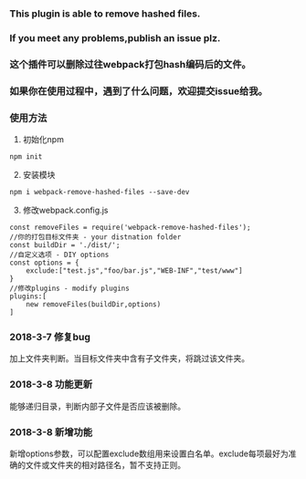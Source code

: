 ### This plugin is able to remove hashed files.  
### If you meet any problems,publish an issue plz.

### 这个插件可以删除过往webpack打包hash编码后的文件。
### 如果你在使用过程中，遇到了什么问题，欢迎提交issue给我。

### 使用方法
1. 初始化npm
```
npm init
```
2. 安装模块
```
npm i webpack-remove-hashed-files --save-dev
```
3. 修改webpack.config.js
```
const removeFiles = require('webpack-remove-hashed-files');
//你的打包目标文件夹 - your distnation folder
const buildDir = './dist/';
//自定义选项 - DIY options
const options = {
    exclude:["test.js","foo/bar.js","WEB-INF","test/www"]
}
//修改plugins - modify plugins
plugins:[
    new removeFiles(buildDir,options)
]
```

### 2018-3-7 修复bug
加上文件夹判断。当目标文件夹中含有子文件夹，将跳过该文件夹。

### 2018-3-8 功能更新
能够递归目录，判断内部子文件是否应该被删除。

### 2018-3-8 新增功能
新增options参数，可以配置exclude数组用来设置白名单。exclude每项最好为准确的文件或文件夹的相对路径名，暂不支持正则。  
